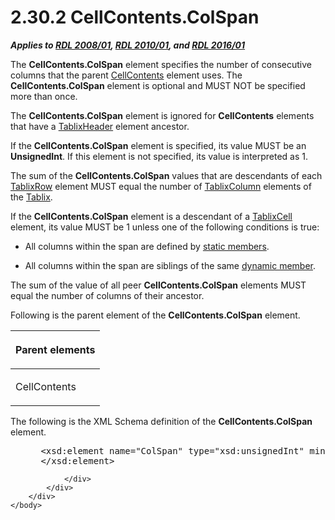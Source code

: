 <html dir="LTR" xmlns:mshelp="http://msdn.microsoft.com/mshelp" xmlns:ddue="http://ddue.schemas.microsoft.com/authoring/2003/5" xmlns:xlink="http://www.w3.org/1999/xlink" xmlns:tool="http://www.microsoft.com/tooltip">
    <head>
        <meta http-equiv="Content-Type" content="text/html; CHARSET=utf-8"></meta>
        <meta name="save" content="history"></meta>
        <title>2.30.2 CellContents.ColSpan</title>
        <xml>
            <mshelp:toctitle title="2.30.2 CellContents.ColSpan"></mshelp:toctitle>
            <mshelp:rltitle title="[MS-RDL]: CellContents.ColSpan"></mshelp:rltitle>
            <mshelp:keyword index="A" term="3ffb0387-2dd7-4b21-b36d-6df8fd0a0887"></mshelp:keyword>
            <mshelp:attr name="DCSext.ContentType" value="open specification"></mshelp:attr>
            <mshelp:attr name="AssetID" value="3ffb0387-2dd7-4b21-b36d-6df8fd0a0887"></mshelp:attr>
            <mshelp:attr name="TopicType" value="kbRef"></mshelp:attr>
            <mshelp:attr name="DCSext.Title" value="[MS-RDL]: CellContents.ColSpan" />
        </xml>
    </head>
    <body>
        <div id="header">
            <h1 class="heading">2.30.2 CellContents.ColSpan</h1>
        </div>
        <div id="mainSection">
            <div id="mainBody">
                <div id="allHistory" class="saveHistory"></div>
                <div id="sectionSection0" class="section" name="collapseableSection">
                    

<p><b><i>Applies to </i></b><a href="1e855f94-4617-47e4-b89e-0856c6cb420f.htm"><b><i>RDL 2008/01</i></b></a><b><i>,
</i></b><a href="3428e690-a348-4ec7-8a6a-8efb42d2cdee.htm"><b><i>RDL 2010/01</i></b></a><b><i>,
and </i></b><a href="52ce3983-2bfc-4e72-9359-42aaf5fe4509.htm"><b><i>RDL 2016/01</i></b></a></p>

<p>The <b>CellContents.ColSpan</b> element specifies the number
of consecutive columns that the parent <a href="43ccec32-ec37-401c-ba8a-edbfa74e42f4.htm">CellContents</a> element uses.
The <b>CellContents.ColSpan</b> element is optional and MUST NOT be specified
more than once.</p>

<p>The <b>CellContents.ColSpan</b> element is ignored for <b>CellContents</b>
elements that have a <a href="ac71f119-59be-471b-9316-e95b931402cb.htm">TablixHeader</a>
element ancestor.</p>

<p>If the <b>CellContents.ColSpan</b> element is specified, its
value MUST be an <b>UnsignedInt</b>. If this element is not specified, its
value is interpreted as 1.</p>

<p>The sum of the <b>CellContents.ColSpan</b> values that are
descendants of each <a href="2763daba-3372-43a9-9046-acd5c5775848.htm">TablixRow</a>
element MUST equal the number of <a href="ad9b435a-62bb-442d-abd3-bf53ec575b63.htm">TablixColumn</a> elements of
the <a href="e42fb86e-799a-4202-8845-ac38831efccb.htm">Tablix</a>.</p>

<p>If the <b>CellContents.ColSpan</b> element is a descendant
of a <a href="33258f80-fa42-4baf-abd5-ded34ffbbc61.htm">TablixCell</a>
element, its value MUST be 1 unless one of the following conditions is true:</p>

<ul><li><p><span><span> 
</span></span>All columns within the span are defined by <a href="b2482b3f-74ab-4ca8-a9e5-c07955011743.htm#gt_71fd4518-6443-4177-afc8-64249d9ce2c1">static members</a>.</p>

</li><li><p><span><span> 
</span></span>All columns within the span are siblings of the same <a href="b2482b3f-74ab-4ca8-a9e5-c07955011743.htm#gt_6008ef1a-6292-4d6c-a912-511bf6aa0258">dynamic member</a>.</p>

</li></ul><p>The sum of the value of all peer <b>CellContents.ColSpan</b>
elements MUST equal the number of columns of their ancestor.</p>

<p>Following is the parent element of the <b>CellContents.ColSpan</b>
element.</p>

<table>
 <thead>
  <tr>
   <th>
   <p>Parent elements</p>
   </th>
  </tr>
 </thead>
 <tr>
  <td>
  <p>CellContents</p>
  </td>
 </tr>
</table>

<p>The following is the XML Schema definition of the <b>CellContents.ColSpan</b>
element.</p>

<dl>
<dd>
<div><pre> &lt;xsd:element name=&quot;ColSpan&quot; type=&quot;xsd:unsignedInt&quot; minOccurs=&quot;0&quot; maxOccurs=&quot;1&quot;&gt;
 &lt;/xsd:element&gt;
</pre></div>
</dd></dl>


                </div>
            </div>
        </div>
    </body>
</html>